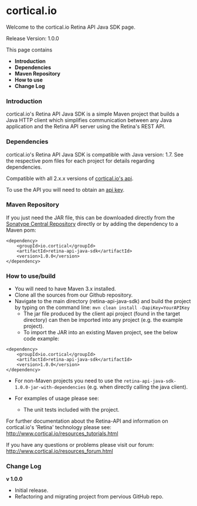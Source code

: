 cortical.io
===========
Welcome to the cortical.io Retina API Java SDK page.

Release Version: 1.0.0

This page contains
<UL>
<LI><B>Introduction</B></LI>
<LI><B>Dependencies</B></LI>
<LI><B>Maven Repository</B></LI>
<LI><B>How to use</B></LI>
<LI><B>Change Log</B></LI>
</UL>


### Introduction
cortical.io's Retina API Java SDK is a simple Maven project that builds a Java HTTP client which simplifies communication between any Java application and the Retina API server using the Retina's REST API.


### Dependencies
cortical.io's Retina API Java SDK is compatible with Java version: 1.7. See the respective pom files for each project for details regarding dependencies.

Compatible with all 2.x.x versions of <a href="http://api.cortical.io">cortical.io's api</a>.

To use the API you will need to obtain an <a href="http://www.cortical.io/resources_apikey.html">api key</a>.

### Maven Repository
If you just need the JAR file, this can be downloaded directly from the <a href="https://search.maven.org/#search|ga|1|io.cortical">Sonatype Central Repository</a> directly or by adding the dependency to a Maven pom:

```
<dependency>
    <groupId>io.cortical</groupId>
    <artifactId>retina-api-java-sdk</artifactId>
    <version>1.0.0</version>
</dependency>
```

### How to use/build
* You will need to have Maven 3.x installed.
* Clone all the sources from our Github repository.
* Navigate to the main directory (retina-api-java-sdk) and build the project by typing on the command line: ```mvn clean install -DapiKey=YourAPIKey```
   * The jar file produced by the client api project (found in the target directory) can then be imported into any project (e.g. the example project).
   * To import the JAR into an existing Maven project, see the below code example:

```
<dependency>
    <groupId>io.cortical</groupId>
    <artifactId>retina-api-java-sdk</artifactId>
    <version>1.0.0</version>
</dependency>
```

   * For non-Maven projects you need to use the ```retina-api-java-sdk-1.0.0-jar-with-dependencies``` (e.g. when directly calling the java client).

* For examples of usage please see:
   * The unit tests included with the project.
    
For further documentation about the Retina-API and information on cortical.io's 'Retina' technology please see: 
http://www.cortical.io/resources_tutorials.html

If you have any questions or problems please visit our forum:
http://www.cortical.io/resources_forum.html

### Change Log
<B>v 1.0.0</B>
* Initial release.
* Refactoring and migrating project from pervious GitHub repo. 